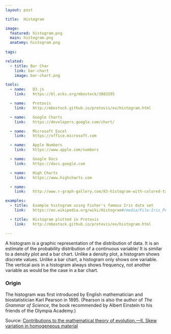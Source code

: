 ```yaml
---
layout: post

title:  Histogram

image:
  featured: histogram.png
  main: histogram.png
  anatomy: histogram.png
  
tags:

related:
  - title: Bar Char
    link: bar-chart
    image: bar-chart.png

tools:
  - name:   D3.js
    link:   https://bl.ocks.org/mbostock/3883195

  - name:   Protovis
    link:   http://mbostock.github.io/protovis/ex/histogram.html

  - name:   Google Charts
    link:   https://developers.google.com/chart/

  - name:   Microsoft Excel
    link:   https://office.microsoft.com

  - name:   Apple Numbers
    link:   https://www.apple.com/numbers

  - name:   Google Docs
    link:   https://docs.google.com

  - name:   High Charts
    link:   https://www.highcharts.com

  - name:   
    link:   http://www.r-graph-gallery.com/83-histogram-with-colored-tail/

examples:
  - title:  Example histogram using Fisher's famous Iris data set
    link:   https://en.wikipedia.org/wiki/Histogram#/media/File:Iris_Petal_Length_Histogram.svg

  - title:  Histogram plotted in Protovis
    link:   http://mbostock.github.io/protovis/ex/histogram.html

---
```

A histogram is a graphic representation of the distribution of data. It is an estimate of the probability distribution of a continuous variable/ It is similar to a density plot and a bar chart. Unlike a density plot, a histogram shows discrete values. Unlike a bar chart, a histogram only shows one variable. The vertical axis in a histogram always shows frequency, not another variable as would be the case in a bar chart.

### Origin
The histogram was first introduced by English mathematician and biostatistician Karl Pearson in 1895. (Pearson is also the author of *The Grammar of Science*, the book recommended by Albert Einstein to his friends of the Olympia Academy.)

Source:
[Contributions to the mathematical theory of evolution.—II. Skew variation in homogeneous material](http://rsta.royalsocietypublishing.org/content/186/343)
